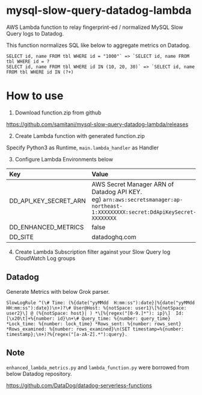 # mysql-slow-query-datadog-lambda

AWS Lambda function to relay fingerprint-ed / normalized MySQL Slow Query logs to Datadog.

This function normalizes SQL like below to aggregate metrics on Datadog.

```
SELECT id, name FROM tbl WHERE id = "1000"` => `SELECT id, name FROM tbl WHERE id = ?
SELECT id, name FROM tbl WHERE id IN (10, 20, 30)` => `SELECT id, name FROM tbl WHERE id IN (?+)
```

# How to use
 
1. Download function.zip from github

https://github.com/samitani/mysql-slow-query-datadog-lambda/releases

2. Create Lambda function with generated function.zip

Specify Python3 as Runtime, `main.lambda_handler` as Handler

3. Configure Lambda Environments below

| Key                   | Value         |
|:----------------------|:--------------|
| DD_API_KEY_SECRET_ARN	| AWS Secret Manager ARN of Datadog API KEY.<br>eg) `arn:aws:secretsmanager:ap-northeast-1:XXXXXXXXX:secret:DdApiKeySecret-XXXXXXXX` |
| DD_ENHANCED_METRICS   | false         | 
| DD_SITE               | datadoghq.com |

4. Create Lambda Subscription filter against your Slow Query log CloudWatch Log groups

## Datadog
Generate Metrics with below Grok parser.

```
SlowLogRule ^(\# Time: (%{date("yyMMdd  H:mm:ss"):date}|%{date("yyMMdd HH:mm:ss"):date})\n+)?\# User@Host: %{notSpace: user1}\[%{notSpace: user2}\] @ (%{notSpace: host}| ) *\[%{regex("[0-9.]*"): ip}\]  Id:[\x20\t]+%{number: id}\n+\# Query_time: %{number: query_time} *Lock_time: %{number: lock_time} *Rows_sent: %{number: rows_sent} *Rows_examined: %{number: rows_examined}\n(SET timestamp=%{number: timestamp};\n+)?%{regex("[a-zA-Z].*"):query}.
```
## Note
`enhanced_lambda_metrics.py` and `lambda_function.py` were borrowed from below Datadog repository.

https://github.com/DataDog/datadog-serverless-functions
